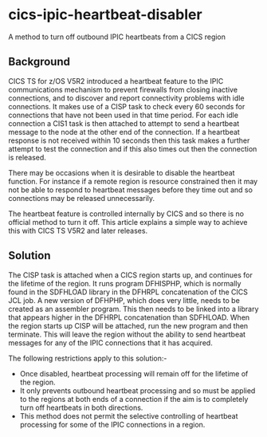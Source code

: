 # cics-ipic-heartbeat-disabler
A method to turn off outbound IPIC heartbeats from a CICS region
## Background
CICS TS for z/OS V5R2 introduced a heartbeat feature to the IPIC communications mechanism to prevent firewalls from closing inactive connections, and to discover and report connectivity problems with idle connections. It makes use of a CISP task to check every 60 seconds for connections that have not been used in that time period. For each idle connection a CIS1 task is then attached to attempt to send a heartbeat message to the node at the other end of the connection. If a heartbeat response is not received within 10 seconds then this task makes a further attempt to test the connection and if this also times out then the connection is released.

There may be occasions when it is desirable to disable the heartbeat function. For instance if a remote region is resource constrained then it may not be able to respond to heartbeat messages before they time out and so connections may be released unnecessarily.

The heartbeat feature is controlled internally by CICS and so there is no official method to turn it off. This article explains a simple way to achieve this with CICS TS V5R2 and later releases.
## Solution
The CISP task is attached when a CICS region starts up, and continues for the lifetime of the region. It runs program DFHISPHP, which is normally found in the SDFHLOAD library in the DFHRPL concatenation of the CICS JCL job. A new version of DFHPHP, which does very little, needs to be created as an assembler program. This then needs to be linked into a library that appears higher in the DFHRPL concatenation than SDFHLOAD. When the region starts up CISP will be attached, run the new program and then terminate. This will leave the region without the ability to send heartbeat messages for any of the IPIC connections that it has acquired.

The following restrictions apply to this solution:-
* Once disabled, heartbeat processing will remain off for the lifetime of the region.
* It only prevents outbound heartbeat processing and so must be applied to the regions at both ends of a connection if the aim is to completely turn off heartbeats in both directions.
* This method does not permit the selective controlling of heartbeat processing for some of the IPIC connections in a region.
